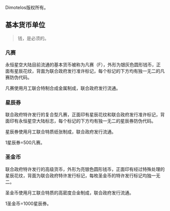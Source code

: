 Dimotelos版权所有。

## 基本货币单位

>钱，是必须的。

### 凡赛

永恒星空大陆目前流通的基本货币被称为凡赛（F），外形为银灰色圆形钱币，正面有星辰花纹，背面为联合政府发行准许标记，每个标记的下方均有独一无二的凡赛防伪代码。

凡赛使用月工联合特制合成金属制成，联合政府发行流通。

### 星辰券

联合政府特许发行的复合型凡赛，正面印有星辰花纹和联合政府发行准许标记，背面印有永恒星空大陆标志，每个标记的下方均有独一无二的星辰券防伪代码。

星辰券使用月工联合特质纸张制成，联合政府发行流通。

1星辰券=500凡赛。

### 圣金币

联合政府特许发行的高级货币，外形为亮银色圆形钱币，正面印有经过特殊处理的星辰花纹，背面为联合政府特许发行标记，每枚圣金币的特许发行标记均独一无二。

圣金币使用月工联合特质的高密度合金制成，联合政府发行流通。

1圣金币=1000星辰券。
